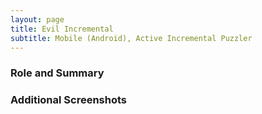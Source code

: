 ```yaml
---
layout: page
title: Evil Incremental
subtitle: Mobile (Android), Active Incremental Puzzler
---
```


### Role and Summary

### Additional Screenshots
